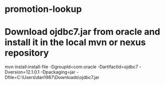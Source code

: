 # promotion-lookup
# Download ojdbc7.jar from oracle and install it in the local mvn or nexus repository
mvn install:install-file -DgroupId=com.oracle -DartifactId=ojdbc7 -Dversion=12.1.0.1 -Dpackaging=jar -Dfile=C:\Users\dan1987\Downloads\ojdbc7.jar


